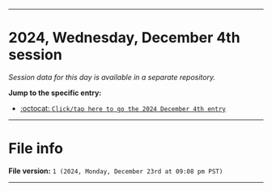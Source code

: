 
***

# 2024, Wednesday, December 4th session

_Session data for this day is available in a separate repository._

**Jump to the specific entry:**

- [:octocat: `Click/tap here to go the 2024 December 4th entry`](https://github.com/seanpm2001/SeansLifeArchive_Images_TinyTower_Y2024/tree/SeansLifeArchive_Images_TinyTower_Y2024_Main-dev/2024/12_December/04/)

***

# File info

**File version:** `1 (2024, Monday, December 23rd at 09:08 pm PST)`

***
